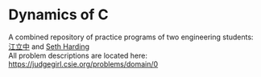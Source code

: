 # Dynamics of C
A combined repository of practice programs of two engineering students: [江立中](https://github.com/ANIIIIII) and [Seth Harding](https://github.com/Gearlad)  
All problem descriptions are located here: https://judgegirl.csie.org/problems/domain/0
